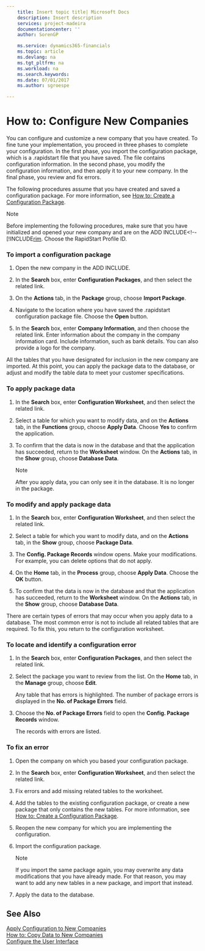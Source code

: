 ```yaml
---
    title: Insert topic title| Microsoft Docs
    description: Insert description
    services: project-madeira
    documentationcenter: ''
    author: SorenGP

    ms.service: dynamics365-financials
    ms.topic: article
    ms.devlang: na
    ms.tgt_pltfrm: na
    ms.workload: na
    ms.search.keywords:
    ms.date: 07/01/2017
    ms.author: sgroespe

---
```

# How to: Configure New Companies
You can configure and customize a new company that you have created. To fine tune your implementation, you proceed in three phases to complete your configuration. In the first phase, you import the configuration package, which is a .rapidstart file that you have saved. The file contains configuration information. In the second phase, you modify the configuration information, and then apply it to your new company. In the final phase, you review and fix errors.  
  
 The following procedures assume that you have created and saved a configuration package. For more information, see [How to: Create a Configuration Package](../how-to-create-a-configuration-package.md).  
  
> [!NOTE]  
>  Before implementing the following procedures, make sure that you have initialized and opened your new company and are on the ADD INCLUDE<!--[!INCLUDE[rim](../../includes/how-to-change-role-centers.md). Choose the RapidStart Profile ID.  
  
### To import a configuration package  
  
1.  Open the new company in the ADD INCLUDE<!--[!INCLUDE[nav_windows](../../includes/nav_windows_md.md)]-->.  
  
2.  In the **Search** box, enter **Configuration Packages**, and then select the related link.  
  
3.  On the **Actions** tab, in the **Package** group, choose **Import Package**.  
  
4.  Navigate to the location where you have saved the .rapidstart configuration package file. Choose the **Open** button.  
  
5.  In the **Search** box, enter **Company Information**, and then choose the related link. Enter information about the company in the company information card. Include information, such as bank details. You can also provide a logo for the company.  
  
 All the tables that you have designated for inclusion in the new company are imported. At this point, you can apply the package data to the database, or adjust and modify the table data to meet your customer specifications.  
  
### To apply package data  
  
1.  In the **Search** box, enter **Configuration Worksheet**, and then select the related link.  
  
2.  Select a table for which you want to modify data, and on the **Actions** tab, in the **Functions** group, choose **Apply Data**. Choose **Yes** to confirm the application.  
  
3.  To confirm that the data is now in the database and that the application has succeeded, return to the **Worksheet** window. On the **Actions** tab, in the **Show** group, choose **Database Data**.  
  
    > [!NOTE]  
    >  After you apply data, you can only see it in the database. It is no longer in the package.  
  
### To modify and apply package data  
  
1.  In the **Search** box, enter **Configuration Worksheet**, and then select the related link.  
  
2.  Select a table for which you want to modify data, and on the **Actions** tab, in the **Show** group, choose **Package Data**.  
  
3.  The **Config. Package Records** window opens. Make your modifications. For example, you can delete options that do not apply.  
  
4.  On the **Home** tab, in the **Process** group, choose **Apply Data**. Choose the **OK** button.  
  
5.  To confirm that the data is now in the database and that the application has succeeded, return to the **Worksheet** window. On the **Actions** tab, in the **Show** group, choose **Database Data**.  
  
 There are certain types of errors that may occur when you apply data to a database. The most common error is not to include all related tables that are required. To fix this, you return to the configuration worksheet.  
  
### To locate and identify a configuration error  
  
1.  In the **Search** box, enter **Configuration Packages**, and then select the related link.  
  
2.  Select the package you want to review from the list. On the **Home** tab, in the **Manage** group, choose **Edit**.  
  
     Any table that has errors is highlighted. The number of package errors is displayed in the **No. of Package Errors** field.  
  
3.  Choose the **No. of Package Errors** field to open the **Config. Package Records** window.  
  
     The records with errors are listed.  
  
### To fix an error  
  
1.  Open the company on which you based your configuration package.  
  
2.  In the **Search** box, enter **Configuration Worksheet**, and then select the related link.  
  
3.  Fix errors and add missing related tables to the worksheet.  
  
4.  Add the tables to the existing configuration package, or create a new package that only contains the new tables. For more information, see [How to: Create a Configuration Package](../how-to-create-a-configuration-package.md).  
  
5.  Reopen the new company for which you are implementing the configuration.  
  
6.  Import the configuration package.  
  
    > [!NOTE]  
    >  If you import the same package again, you may overwrite any data modifications that you have already made. For that reason, you may want to add any new tables in a new package, and import that instead.  
  
7.  Apply the data to the database.  
  
## See Also  
 [Apply Configuration to New Companies](../apply-configuration-to-new-companies.md)   
 [How to: Copy Data to New Companies](../how-to-copy-data-to-new-companies.md)   
 [Configure the User Interface](../configure-the-user-interface.md)